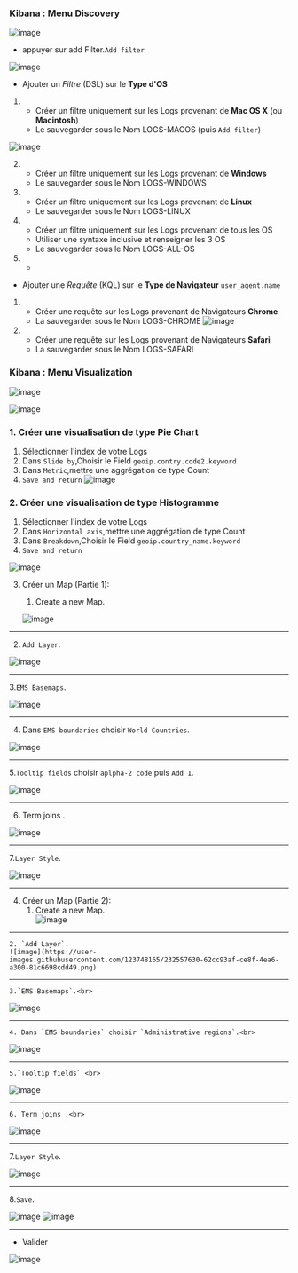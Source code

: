 ### Kibana : Menu Discovery 

![image](https://user-images.githubusercontent.com/123748165/232549447-3575b7bc-5103-4b05-9662-90d1217417cb.png)

- appuyer sur add Filter.`Add filter`

![image](https://user-images.githubusercontent.com/123748165/232541447-8c394054-a25d-4399-815f-78fc091f2a52.png)



- Ajouter un _Filtre_ (DSL) sur le **Type d'OS**

1.
    - Créer un filtre uniquement sur les Logs provenant de **Mac OS X** (ou **Macintosh**)
    - Le sauvegarder sous le Nom LOGS-MACOS (puis `Add filter`)
    
![image](https://user-images.githubusercontent.com/123748165/232556935-e2d2276c-1339-4b2d-8435-618f71f4f077.png)

2.
    - Créer un filtre uniquement sur les Logs provenant de **Windows**
    - Le sauvegarder sous le Nom LOGS-WINDOWS
3.
    - Créer un filtre uniquement sur les Logs provenant de **Linux**
    - Le sauvegarder sous le Nom LOGS-LINUX
4.
    - Créer un filtre uniquement sur les Logs provenant de tous les OS
    - Utiliser une syntaxe inclusive et renseigner les 3 OS
    - Le sauvegarder sous le Nom LOGS-ALL-OS
5.
    - 

    
- Ajouter une _Requête_ (KQL) sur le **Type de Navigateur** `user_agent.name`
1. 
    - Créer une requête sur les Logs provenant de Navigateurs **Chrome**
    - La sauvegarder sous le Nom LOGS-CHROME
  ![image](https://user-images.githubusercontent.com/123748165/232557120-b7c3669f-9918-4054-b26d-777a357a2643.png)

2. 
    - Créer une requête sur les Logs provenant de Navigateurs **Safari**
    - La sauvegarder sous le Nom LOGS-SAFARI

  
### Kibana : Menu Visualization
![image](https://user-images.githubusercontent.com/123748165/232550077-552761c9-4b3d-4551-8e2f-6392c3c7812a.png)

![image](https://user-images.githubusercontent.com/123748165/232550378-16644dde-ef61-438f-a086-422c654b9529.png)

### 1. Créer une visualisation de type **Pie Chart**
  1. Sélectionner l'index de votre Logs
  2. Dans `Slide by`,Choisir le Field `geoip.contry.code2.keyword`
  3. Dans `Metric`,mettre une aggrégation de type Count
  4. `Save and return`
  ![image](https://user-images.githubusercontent.com/123748165/232553745-16b4042f-468f-462a-9aa3-deb70e5d61a7.png)

### 2. Créer une visualisation de type **Histogramme**
  1. Sélectionner l'index de votre Logs
  2. Dans `Horizontal axis`,mettre une aggrégation de type Count
  3. Dans `Breakdown`,Choisir le Field `geoip.country_name.keyword`
  4. `Save and return`
  
![image](https://user-images.githubusercontent.com/123748165/232551842-a587bab0-bd87-474a-8c54-ec784f6ba896.png) 

3. Créer un Map (Partie 1):
   1. Create a new Map.
   
    ![image](https://user-images.githubusercontent.com/123748165/232555032-748b5ed9-0c43-4951-9c6d-26b362428266.png)
__________
   2. `Add Layer`.
   
   ![image](https://user-images.githubusercontent.com/123748165/232557630-62cc93af-ce8f-4ea6-a300-81c6698cdd49.png)
__________   
   3.`EMS Basemaps`.<br>
   
   ![image](https://user-images.githubusercontent.com/123748165/232557736-e21ec30f-b8f5-4859-9355-f09ca1fe822e.png)
__________
   4. Dans `EMS boundaries` choisir `World Countries`.<br>
   
   ![image](https://user-images.githubusercontent.com/123748165/232557960-460c61a6-0788-468e-99d2-123b866f7a4d.png)
__________
   5.`Tooltip fields` choisir `aplpha-2 code` puis `Add 1`.<br>
   
   ![image](https://user-images.githubusercontent.com/123748165/232558189-d6ce7947-589b-47a8-ad92-e7b17d7ec849.png)
__________
   6. Term joins .<br>
   
   ![image](https://user-images.githubusercontent.com/123748165/232558809-8afed287-6dc8-43c0-82be-780559dfea1d.png)
__________   
   7.`Layer Style`.<br>
   
   ![image](https://user-images.githubusercontent.com/123748165/232559038-fe5a060a-4156-48bf-91c1-52c42f7f4ea1.png)
__________    
4. Créer un Map (Partie 2):
    1. Create a new Map.<br>
    ![image](https://user-images.githubusercontent.com/123748165/232555032-748b5ed9-0c43-4951-9c6d-26b362428266.png)
__________
    2. `Add Layer`.
    ![image](https://user-images.githubusercontent.com/123748165/232557630-62cc93af-ce8f-4ea6-a300-81c6698cdd49.png)
__________   
    3.`EMS Basemaps`.<br>
   
   ![image](https://user-images.githubusercontent.com/123748165/232557736-e21ec30f-b8f5-4859-9355-f09ca1fe822e.png)
__________
    4. Dans `EMS boundaries` choisir `Administrative regions`.<br>
   
   ![image](https://user-images.githubusercontent.com/123748165/232566508-a17c006d-dd1c-4b99-bc48-7450412c4d24.png)
__________
    5.`Tooltip fields` <br>
   
   ![image](https://user-images.githubusercontent.com/123748165/232566889-a1716ab7-e8f9-4022-99dd-d07d2c20c3b8.png)
__________
    6. Term joins .<br>
   
   ![image](https://user-images.githubusercontent.com/123748165/232567196-e69d7450-f1c8-4d91-ae37-675d6fcffef1.png)
__________   
   7.`Layer Style`.<br>
   
   ![image](https://user-images.githubusercontent.com/123748165/232567304-16e36c4e-dea6-4ea8-be1c-57db650f4a42.png)

__________   
   8.`Save`.<br>
   
   ![image](https://user-images.githubusercontent.com/123748165/232567877-273ceb97-ecd8-4216-a119-2203d931423d.png)
   ![image](https://user-images.githubusercontent.com/123748165/232567981-55ae8c15-6a7a-41b3-bcd9-0a6228b8e17b.png)

__________ 
- Valider
  
![image](https://user-images.githubusercontent.com/123748165/230745933-2f4bb719-7952-4980-946a-10846e8ecf82.png)
